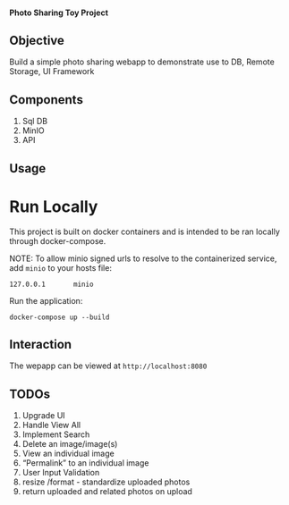 #### Photo Sharing Toy Project ####

## Objective ##
Build a simple photo sharing webapp to demonstrate use to DB, Remote Storage, UI Framework

## Components ##
1. Sql DB
2. MinIO
3. API

## Usage ##
# Run Locally #
This project is built on docker containers and is intended to be ran locally through docker-compose.

NOTE: To allow minio signed urls to resolve to the containerized service, add `minio` to your hosts file:
```
127.0.0.1       minio
```

Run the application:
```
docker-compose up --build
```

## Interaction ##

The wepapp can be viewed at `http://localhost:8080`

## TODOs ##
1. Upgrade UI
2. Handle View All
3. Implement Search
4. Delete an image/image(s)
5. View an individual image
6. “Permalink” to an individual image
7. User Input Validation
8. resize /format - standardize uploaded photos
9. return uploaded and related photos on upload

